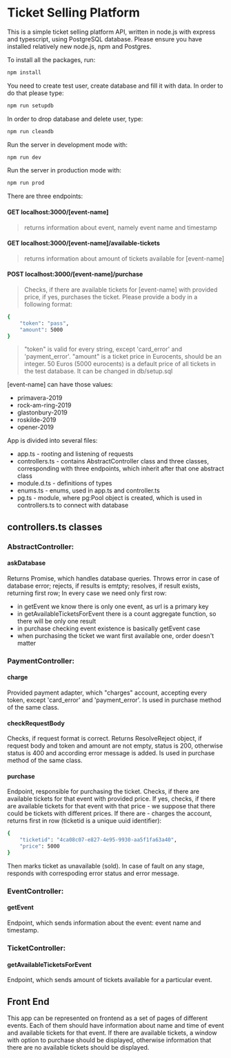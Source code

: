 # Ticket Selling Platform
This is a simple ticket selling platform API, written in node.js with express and typescript, using PostgreSQL database.
Please ensure you have installed relatively new node.js, npm and Postgres.

To install all the packages, run:
```sh
npm install
```
You need to create test user, create database and fill it with data. In order to do that please type:
```sh
npm run setupdb
```
In order to drop database and delete user, type:
```sh
npm run cleandb
```
Run the server in development mode with:
```sh
npm run dev
```
Run the server in production mode with:
```sh
npm run prod
```

There are three endpoints:
 #### GET localhost:3000/[event-name]
 > returns information about event, namely event name and timestamp
 #### GET localhost:3000/[event-name]/available-tickets
 > returns information about amount of tickets available for [event-name]
 #### POST localhost:3000/[event-name]/purchase
 > Checks, if there are available tickets for [event-name] with provided price, if yes, purchases the ticket.
 > Please provide a body in a following format:
```sh
{
	"token": "pass",
	"amount": 5000
}
```
> "token" is valid for every string, except 'card_error' and 'payment_error'.
> "amount" is a ticket price in Eurocents, should be an integer. 50 Euros (5000 eurocents) is a default price
> of all tickets in the test database. It can be changed in db/setup.sql

[event-name] can have those values:
 - primavera-2019
 - rock-am-ring-2019
 - glastonbury-2019
 - roskilde-2019
 - opener-2019

App is divided into several files:
- app.ts - rooting and listening of requests
- controllers.ts - contains AbstractController class and three classes, corresponding with three endpoints, which inherit after that one abstract class
- module.d.ts - definitions of types
- enums.ts - enums, used in app.ts and controller.ts
- pg.ts - module, where pg:Pool object is created, which is used in controllers.ts to connect with database

## controllers.ts classes
### AbstractController:
#### askDatabase
Returns Promise, which handles database queries. 
Throws error in case of database error;
rejects, if results is emtpty;
resolves, if result exists, returning first row;
In every case we need only first row:
 - in getEvent we know there is only one event, as url is a primary key
 - in getAvailableTicketsForEvent there is a count aggregate function, so there will be only one result
 - in purchase checking event existence is basically getEvent case
 - when purchasing the ticket we want first available one, order doesn't matter
### PaymentController:
#### charge
Provided payment adapter, which "charges" account, accepting every token, except 'card_error' and 'payment_error'. Is used in purchase method of the same class.
#### checkRequestBody
Checks, if request format is correct. Returns ResolveReject object, if request body and token and amount are not empty, status is 200, otherwise status is 400 and according error message is added. Is used in purchase method of the same class.
#### purchase
Endpoint, responsible for purchasing the ticket. Checks, if there are available tickets for that event with provided price. If yes, checks, if there are available tickets for that event with that price - we suppose that there could be tickets with different prices. If there are - charges the account, returns first in row (ticketid is a unique uuid identifier):
```sh
{
    "ticketid": "4ca08c07-e827-4e95-9930-aa5f1fa63a40",
    "price": 5000
}
```
Then marks ticket as unavailable (sold). In case of fault on any stage, responds with correspoding error status and error message.
### EventController:
#### getEvent
Endpoint, which sends information about the event: event name and timestamp.
### TicketController:
#### getAvailableTicketsForEvent
Endpoint, which sends amount of tickets available for a particular event.

## Front End
This app can be represented on frontend as a set of pages of different events. Each of them should have information about name and time of event and available tickets for that event. If there are available tickets, a window with option to purchase should be displayed, otherwise information that there are no available tickets should be displayed.